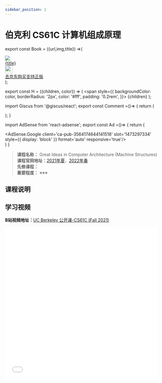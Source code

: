```yaml
---
sidebar_position: 1
---
```


# 伯克利 CS61C 计算机组成原理

export const Book = ({url,img,title}) =>(
<div class="bookitem">
  <a href={url} target="_blank" class="book-content">
    <div class="book-img">
      <img src={img} />
    </div>
    <div class="book-detail">
      <div class="book-title">{title}</div>
      <div class="boook-desc">
        <img width="25" height="25" src="https://hackweek-1251009918.cos.ap-shanghai.myqcloud.com/hackway/cs/jd.svg" />
        <div class="book-jd">去京东购买支持正版</div>
      </div>
    </div>
  </a>
  </div> 
);

export const H = ({children, color}) => (
  <span
    style={{
      backgroundColor: color,
      borderRadius: '2px',
      color: '#fff',
      padding: '0.2rem',
    }}>
    {children}
  </span>
);

import Giscus from '@giscus/react';
export const Comment =()=> {
  return (
   <div className="comments-container">
      <Giscus
        src="https://giscus.app/client.js"
        id="comments"
        repo="lidongyx/hackwaydoc"
        repoId="R_kgDOHUMOyA"
        category="Announcements"
        categoryId="DIC_kwDOHUMOyM4CPCtD"
        mapping="title"
        reactionsEnabled="1"
        emitMetadata="0"
        inputPosition="top"
        theme="light"
        lang="zh-CN"
        crossorigin="anonymous"
      />
    </div>
  );
}

import AdSense from 'react-adsense';
export const Ad =()=> {
  return (
    <div className="ad-container">
      <AdSense.Google
        client='ca-pub-3564174644141518'
        slot='1473297334'
        style={{ display: 'block' }}
        format='auto'
        responsive='true'/>
    </div>
  )
}




>**课程名称：** Great Ideas in Computer Architecture (Machine Structures)  
**课程官网地址：**[2021年夏](https://inst.eecs.berkeley.edu/~cs61c/su21/)、[2022年春](https://cs61c.org/sp22/)  
**先修课程：**   
**重要程度：** ※※※

## 课程说明

## 学习视频

**B站视频地址：**[UC Berkeley 公开课-CS61C (Fall 2021)](https://www.bilibili.com/video/BV1Lu411X7u7)

<iframe src="//player.bilibili.com/player.html?aid=509183844&bvid=BV1Lu411X7u7&cid=515222349&page=1" scrolling="no" frameborder="no" framespacing="0" allowfullscreen="true" width="100%" height="500px"> </iframe>





<Comment></Comment>
